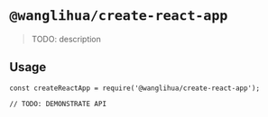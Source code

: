 # `@wanglihua/create-react-app`

> TODO: description

## Usage

```
const createReactApp = require('@wanglihua/create-react-app');

// TODO: DEMONSTRATE API
```
